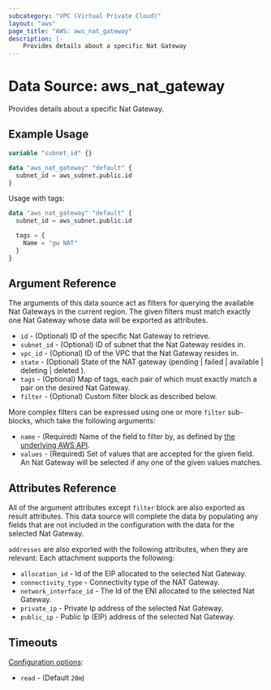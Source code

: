 ```yaml
---
subcategory: "VPC (Virtual Private Cloud)"
layout: "aws"
page_title: "AWS: aws_nat_gateway"
description: |-
    Provides details about a specific Nat Gateway
---
```


# Data Source: aws_nat_gateway

Provides details about a specific Nat Gateway.

## Example Usage

```terraform
variable "subnet_id" {}

data "aws_nat_gateway" "default" {
  subnet_id = aws_subnet.public.id
}
```

Usage with tags:

```terraform
data "aws_nat_gateway" "default" {
  subnet_id = aws_subnet.public.id

  tags = {
    Name = "gw NAT"
  }
}
```

## Argument Reference

The arguments of this data source act as filters for querying the available
Nat Gateways in the current region. The given filters must match exactly one
Nat Gateway whose data will be exported as attributes.

* `id` - (Optional) ID of the specific Nat Gateway to retrieve.
* `subnet_id` - (Optional) ID of subnet that the Nat Gateway resides in.
* `vpc_id` - (Optional) ID of the VPC that the Nat Gateway resides in.
* `state` - (Optional) State of the NAT gateway (pending | failed | available | deleting | deleted ).
* `tags` - (Optional) Map of tags, each pair of which must exactly match
  a pair on the desired Nat Gateway.
* `filter` - (Optional) Custom filter block as described below.

More complex filters can be expressed using one or more `filter` sub-blocks,
which take the following arguments:

* `name` - (Required) Name of the field to filter by, as defined by
  [the underlying AWS API](https://docs.aws.amazon.com/AWSEC2/latest/APIReference/API_DescribeNatGateways.html).
* `values` - (Required) Set of values that are accepted for the given field.
  An Nat Gateway will be selected if any one of the given values matches.

## Attributes Reference

All of the argument attributes except `filter` block are also exported as
result attributes. This data source will complete the data by populating
any fields that are not included in the configuration with the data for
the selected Nat Gateway.

`addresses` are also exported with the following attributes, when they are relevant:
Each attachment supports the following:

* `allocation_id` - Id of the EIP allocated to the selected Nat Gateway.
* `connectivity_type` - Connectivity type of the NAT Gateway.
* `network_interface_id` - The Id of the ENI allocated to the selected Nat Gateway.
* `private_ip` - Private Ip address of the selected Nat Gateway.
* `public_ip` - Public Ip (EIP) address of the selected Nat Gateway.

## Timeouts

[Configuration options](https://www.terraform.io/docs/configuration/blocks/resources/syntax.html#operation-timeouts):

- `read` - (Default `20m`)
